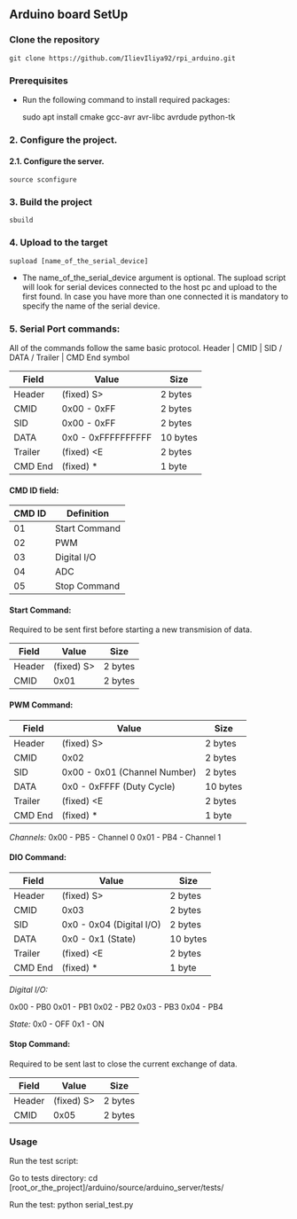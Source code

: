 ## Arduino board SetUp

### Clone the repository

    git clone https://github.com/IlievIliya92/rpi_arduino.git

### Prerequisites

* Run the following command to install required packages:

    sudo apt install cmake gcc-avr avr-libc avrdude python-tk

### 2. Configure the project.

#### 2.1. Configure the server.
    source sconfigure

### 3. Build the project
    sbuild

### 4. Upload to the target
    supload [name_of_the_serial_device]

* The name_of_the_serial_device argument is optional. The supload script will look for serial devices connected to the host pc and upload to the first found. In case you have more than one connected it is mandatory to specify the name of the serial device.

### 5. Serial Port commands:

All of the commands follow the same basic protocol.
Header | CMID | SID / DATA / Trailer | CMD End symbol

| Field   | Value              | Size     |
|---------|--------------------|----------|
| Header  | (fixed) S>         | 2 bytes  |
| CMID    | 0x00 - 0xFF        | 2 bytes  |
| SID     | 0x00 - 0xFF        | 2 bytes  |
| DATA    | 0x0 - 0xFFFFFFFFFF | 10 bytes |
| Trailer | (fixed) <E         | 2 bytes  |
| CMD End | (fixed) *          | 1 byte   |


#### CMD ID field:

| CMD ID | Definition             |
|--------|------------------------|
| 01     | Start Command          |
| 02     | PWM                    |
| 03     | Digital I/O            |
| 04     | ADC                    |
| 05     | Stop Command           |


#### Start Command:

Required to be sent first before starting a new
transmision of data.

| Field   | Value              | Size     |
|---------|--------------------|----------|
| Header  | (fixed) S>         | 2 bytes  |
| CMID    | 0x01               | 2 bytes  |


#### PWM Command:

| Field   | Value                        | Size     |
|---------|------------------------------|----------|
| Header  | (fixed) S>                   | 2 bytes  |
| CMID    | 0x02                         | 2 bytes  |
| SID     | 0x00 - 0x01 (Channel Number) | 2 bytes  |
| DATA    | 0x0 - 0xFFFF (Duty Cycle)    | 10 bytes |
| Trailer | (fixed) <E                   | 2 bytes  |
| CMD End | (fixed) *                    | 1 byte   |

*Channels:*
0x00 - PB5 - Channel 0
0x01 - PB4 - Channel 1


#### DIO Command:

| Field   | Value                    | Size     |
|---------|--------------------------|----------|
| Header  | (fixed) S>               | 2 bytes  |
| CMID    | 0x03                     | 2 bytes  |
| SID     | 0x0 - 0x04 (Digital I/O) | 2 bytes  |
| DATA    | 0x0 - 0x1 (State)        | 10 bytes |
| Trailer | (fixed) <E               | 2 bytes  |
| CMD End | (fixed) *                | 1 byte   |

*Digital I/O:*

0x00 - PB0
0x01 - PB1
0x02 - PB2
0x03 - PB3
0x04 - PB4

*State:*
0x0 - OFF
0x1 - ON

#### Stop Command:

Required to be sent last to close the current
exchange of data.

| Field   | Value              | Size     |
|---------|--------------------|----------|
| Header  | (fixed) S>         | 2 bytes  |
| CMID    | 0x05               | 2 bytes  |



### Usage
Run the test script:

Go to tests directory:
    cd [root_or_the_project]/arduino/source/arduino_server/tests/

Run the test:
    python serial_test.py
